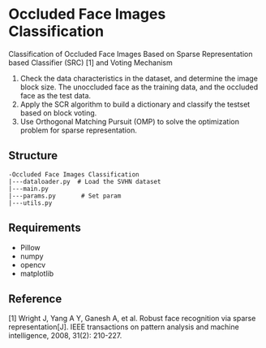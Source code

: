# Occluded Face Images Classification
Classification of Occluded Face Images Based on Sparse Representation based Classifier (SRC) [1] and Voting Mechanism

1. Check the data characteristics in the dataset, and determine the image block size. The unoccluded face as the training data, and the occluded face as the test data.
2. Apply the SCR algorithm to build a dictionary and classify the testset based on block voting.
3. Use Orthogonal Matching Pursuit (OMP) to solve the optimization problem for sparse representation.

## Structure

```
-Occluded Face Images Classification
|---dataloader.py  # Load the SVHN dataset
|---main.py 		 
|---params.py       # Set param
|---utils.py
```

## Requirements

- Pillow
- numpy
- opencv
- matplotlib

## Reference

[1] Wright J, Yang A Y, Ganesh A, et al. Robust face recognition via sparse representation[J]. IEEE transactions on pattern analysis and machine intelligence, 2008, 31(2): 210-227.